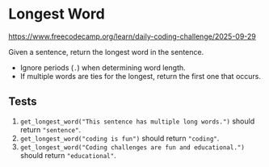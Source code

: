 # Longest Word

https://www.freecodecamp.org/learn/daily-coding-challenge/2025-09-29

Given a sentence, return the longest word in the sentence.

- Ignore periods (`.`) when determining word length.
- If multiple words are ties for the longest, return the first one that occurs.

## Tests

1. `get_longest_word("This sentence has multiple long words.")` should return `"sentence"`.
1. `get_longest_word("coding is fun")` should return `"coding"`.
1. `get_longest_word("Coding challenges are fun and educational.")` should return `"educational"`.
